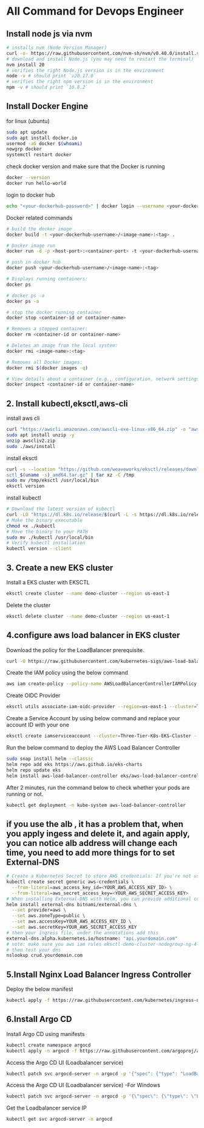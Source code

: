 # All Command for Devops Engineer

## Install node js via nvm
```bash
# installs nvm (Node Version Manager)
curl -o- https://raw.githubusercontent.com/nvm-sh/nvm/v0.40.0/install.sh | bash
# download and install Node.js (you may need to restart the terminal)
nvm install 20
# verifies the right Node.js version is in the environment
node -v # should print `v20.17.0`
# verifies the right npm version is in the environment
npm -v # should print `10.8.2`
```
## Install Docker Engine
for linux (ubuntu)
```bash
sudo apt update
sudo apt install docker.io
usermod -aG docker $(whoami)
newgrp docker
systemctl restart docker
```
check docker version and make sure that the Docker is running
```bash
docker --version
docker run hello-world
```
login to docker hub
```bash
echo "<your-dockerhub-password>" | docker login --username <your-dockerhub-username> --password-stdin
```
Docker related commands
```bash
# build the docker image
docker build -t <your-dockerhub-username>/<image-name>:<tag> .

# Docker image run
docker run -d -p <host-port>:<container-port> -t <your-dockerhub-username>/<image-name>:<tag>

# push in docker hub
docker push <your-dockerhub-username>/<image-name>:<tag>

# Displays running containers:
docker ps

# docker ps -a
docker ps -a

# stop the docker running container
docker stop <container-id or container-name>

# Removes a stopped container:
docker rm <container-id or container-name>

# Deletes an image from the local system:
docker rmi <image-name>:<tag>

# Removes all Docker images:
docker rmi $(docker images -q)

# View details about a container (e.g., configuration, network settings):
docker inspect <container-id or container-name>
```
## 2. Install kubectl,eksctl,aws-cli

install aws cli

```bash
curl "https://awscli.amazonaws.com/awscli-exe-linux-x86_64.zip" -o "awscliv2.zip"
sudo apt install unzip -y
unzip awscliv2.zip
sudo ./aws/install
```

install eksctl

```bash
curl -s --location "https://github.com/weaveworks/eksctl/releases/download/v0.149.0/ek
sctl_$(uname -s)_amd64.tar.gz" | tar xz -C /tmp
sudo mv /tmp/eksctl /usr/local/bin
eksctl version
```
install kubectl
```bash
# Download the latest version of kubectl
curl -LO "https://dl.k8s.io/release/$(curl -L -s https://dl.k8s.io/release/stable.txt)/bin/linux/amd64/kubectl"
# Make the binary executable
chmod +x ./kubectl
# Move the binary to your PATH
sudo mv ./kubectl /usr/local/bin
# Verify kubectl installation
kubectl version --client
```
## 3. Create a new EKS cluster
Install a EKS cluster with EKSCTL
```bash
eksctl create cluster --name demo-cluster --region us-east-1
```
Delete the cluster
```bash
eksctl delete cluster --name demo-cluster --region us-east-1
```

## 4.configure aws load balancer in EKS cluster

Download the policy for the LoadBalancer prerequisite.

```bash
curl -O https://raw.githubusercontent.com/kubernetes-sigs/aws-load-balancer-controller/v2.5.4/docs/install/iam_policy.json
```

Create the IAM policy using the below command

```bash
aws iam create-policy --policy-name AWSLoadBalancerControllerIAMPolicy --policy-document file://iam_policy.json
```

Create OIDC Provider

```bash
eksctl utils associate-iam-oidc-provider --region=us-east-1 --cluster=Three-Tier-K8s-EKS-Cluster --approve
```

Create a Service Account by using below command and replace your account ID with your one

```bash
eksctl create iamserviceaccount --cluster=Three-Tier-K8s-EKS-Cluster --namespace=kube-system --name=aws-load-balancer-controller --role-name AmazonEKSLoadBalancerControllerRole --attach-policy-arn=arn:aws:iam::<your_account_id>:policy/AWSLoadBalancerControllerIAMPolicy --approve --region=us-east-1
```

Run the below command to deploy the AWS Load Balancer Controller

```bash
sudo snap install helm --classic
helm repo add eks https://aws.github.io/eks-charts
helm repo update eks
helm install aws-load-balancer-controller eks/aws-load-balancer-controller -n kube-system --set clusterName=my-cluster --set serviceAccount.create=false --set serviceAccount.name=aws-load-balancer-controller
```

After 2 minutes, run the command below to check whether your pods are running or not.

```bash
kubectl get deployment -n kube-system aws-load-balancer-controller
```

## if you use the alb , it has a problem that, when you apply ingess and delete it, and again apply, you can notice alb address will change each time, you need to add more things for to set External-DNS
```bash
# Create a Kubernetes Secret to store AWS credentials: If you're not using IAM roles (e.g., you're running your cluster outside of AWS), you can manually pass AWS access credentials via a secret:
kubectl create secret generic aws-credentials \
  --from-literal=aws_access_key_id=<YOUR_AWS_ACCESS_KEY_ID> \
  --from-literal=aws_secret_access_key=<YOUR_AWS_SECRET_ACCESS_KEY>
# When installing External-DNS with Helm, you can provide additional configuration to point it to AWS Route 53 and pass in the correct credentials or IAM role.
helm install external-dns bitnami/external-dns \
  --set provider=aws \
  --set aws.zoneType=public \
  --set aws.accessKey=YOUR_AWS_ACCESS_KEY_ID \
  --set aws.secretKey=YOUR_AWS_SECRET_ACCESS_KEY
# then your ingress file, under the annotations add this
external-dns.alpha.kubernetes.io/hostname: "api.yourdomain.com"
# note: make sure you aws iam rules eksctl-demo-cluster-nodegroup-ng-4-NodeInstanceRole specified the s3 or administratorAccess
# then test your dns
nslookup crud.yourdomain.com

```
## 5.Install Nginx Load Balancer Ingress Controller 

Deploy the below manifest

```bash
kubectl apply -f https://raw.githubusercontent.com/kubernetes/ingress-nginx/controller-v1.11.1/deploy/static/provider/aws/deploy.yaml
```
## 6.Install Argo CD

Install Argo CD using manifests

```bash
kubectl create namespace argocd
kubectl apply -n argocd -f https://raw.githubusercontent.com/argoproj/argo-cd/stable/manifests/install.yaml
```

Access the Argo CD UI (Loadbalancer service)

```bash
kubectl patch svc argocd-server -n argocd -p '{"spec": {"type": "LoadBalancer"}}'
```

Access the Argo CD UI (Loadbalancer service) -For Windows

```bash
kubectl patch svc argocd-server -n argocd -p '{\"spec\": {\"type\": \"LoadBalancer\"}}'
```

Get the Loadbalancer service IP

```bash
kubectl get svc argocd-server -n argocd
```

